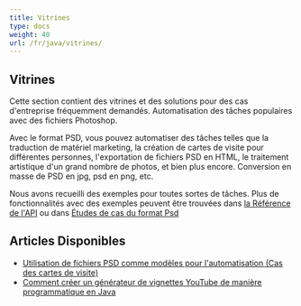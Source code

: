 ```yaml
---
title: Vitrines
type: docs
weight: 40
url: /fr/java/vitrines/
---
```


## **Vitrines**
Cette section contient des vitrines et des solutions pour des cas d'entreprise fréquemment demandés. Automatisation des tâches populaires avec des fichiers Photoshop.

Avec le format PSD, vous pouvez automatiser des tâches telles que la traduction de matériel marketing, la création de cartes de visite pour différentes personnes, l'exportation de fichiers PSD en HTML, le traitement artistique d'un grand nombre de photos, et bien plus encore. Conversion en masse de PSD en jpg, psd en png, etc.

Nous avons recueilli des exemples pour toutes sortes de tâches. Plus de fonctionnalités avec des exemples peuvent être trouvées dans [la Référence de l'API](https://reference.aspose.com/psd/fr/net) ou dans [Études de cas du format Psd](https://downloads.aspose.com/corporate/etudes-de-cas/aspose.psd/)
## **Articles Disponibles**
- [Utilisation de fichiers PSD comme modèles pour l'automatisation (Cas des cartes de visite)](https://docs.aspose.com/display/psdnet/Utilisation+de+fichiers+PSD+comme+mod%C3%A8les+pour+l%27automatisation+-+Cas+des+cartes+de+visite)
- [Comment créer un générateur de vignettes YouTube de manière programmatique en Java](/psd/fr/java/comment-creer-un-generateur-de-vignettes-youtube-programmatique-en-java/)

